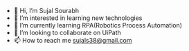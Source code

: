 - 👋 Hi, I’m Sujal Sourabh
- 👀 I’m interested in learning new technologies
- 🌱 I’m currently learning RPA(Robotics Process Automation)
- 💞️ I’m looking to collaborate on UiPath
- 📫 How to reach me sujals38@gmail.com

<!---
Sujal-Sourabh/Sujal-Sourabh is a ✨ special ✨ repository because its `README.md` (this file) appears on your GitHub profile.
You can click the Preview link to take a look at your changes.
--->
